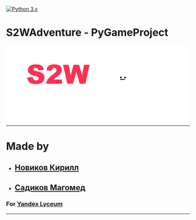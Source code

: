 <a target="_blank" rel="noopener noreferrer" href="https://camo.githubusercontent.com/ef3892af739fbe7080947664c6e20d9fbf160facc87e77b6f43267d6be840cba/68747470733a2f2f696d672e736869656c64732e696f2f707970692f707976657273696f6e732f766b5f6170692e737667"><img src="https://camo.githubusercontent.com/ef3892af739fbe7080947664c6e20d9fbf160facc87e77b6f43267d6be840cba/68747470733a2f2f696d672e736869656c64732e696f2f707970692f707976657273696f6e732f766b5f6170692e737667" alt="Python 3.x" style="max-width: 100%;"></a>
<h1>S2WAdventure - PyGameProject</h1>
<p><img src="pictures/readme_logo.png" alt="Пример"></p>

---
# Made by
* ## [Новиков Кирилл](https://github.com/knQzx)
* ## [Садиков Магомед](https://github.com/Magprone)
### For [Yandex Lyceum](https://yandexlyceum.ru)

---
